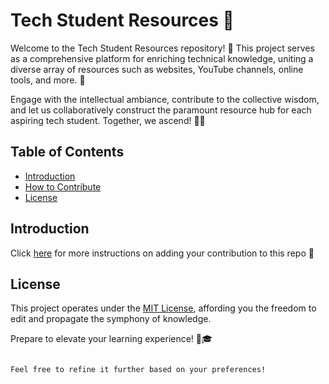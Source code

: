 # Tech Student Resources 🚀

Welcome to the Tech Student Resources repository! 🌟 This project serves as a comprehensive platform for enriching technical knowledge, uniting a diverse array of resources such as websites, YouTube channels, online tools, and more. 🎉

Engage with the intellectual ambiance, contribute to the collective wisdom, and let us collaboratively construct the paramount resource hub for each aspiring tech student. Together, we ascend! 🚀✨

## Table of Contents

- [Introduction](#introduction)
- [How to Contribute](CONTRIBUTING.md)
- [License](#license)

## Introduction

Click [here](CONTRIBUTING.md) for more instructions on adding your contribution to this repo 🌟

## License

This project operates under the [MIT License](LICENSE.md), affording you the freedom to edit and propagate the symphony of knowledge.

Prepare to elevate your learning experience! 🚀🎓
```

Feel free to refine it further based on your preferences!